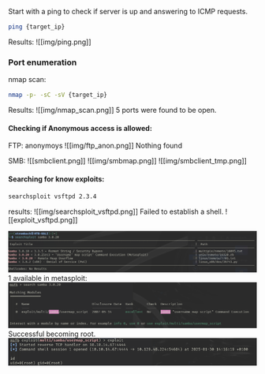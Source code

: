 Start with a ping to check if server is up and answering to ICMP requests.
```bash
ping {target_ip}
```
Results:
![[img/ping.png]]

### Port enumeration
nmap scan:
```bash
nmap -p- -sC -sV {target_ip}
```
Results:
![[img/nmap_scan.png]]
5 ports were found to be open.

#### Checking if Anonymous access is allowed:
FTP:
anonymoys
![[img/ftp_anon.png]]
Nothing found

SMB:
![[smbclient.png]]
![[img/smbmap.png]]
![[img/smbclient_tmp.png]]
#### Searching for know exploits:
```bash
searchsploit vsftpd 2.3.4
```
results:
![[img/searchsploit_vsftpd.png]]
Failed to establish a shell.
![[exploit_vsftpd.png]]

![](img/searchsploit_samba.png)
1 available in metasploit:
![](./img/msf_search_samba.png)
Successful becoming root.
![](./img/root.png)

